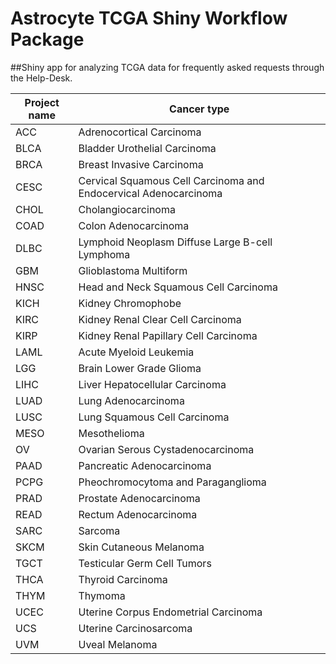 # Astrocyte TCGA Shiny Workflow Package   

##Shiny app for analyzing TCGA data for frequently asked requests through the Help-Desk.   

Project name   |  Cancer type    
 ------------- | ------------  
ACC            | Adrenocortical Carcinoma
BLCA           | Bladder Urothelial Carcinoma
BRCA           | Breast Invasive Carcinoma
CESC           | Cervical Squamous Cell Carcinoma and Endocervical Adenocarcinoma
CHOL           | Cholangiocarcinoma
COAD		    | Colon Adenocarcinoma
DLBC		    | Lymphoid Neoplasm Diffuse Large B-cell Lymphoma
GBM		    | Glioblastoma Multiform
HNSC		    | Head and Neck Squamous Cell Carcinoma
KICH 		    | Kidney Chromophobe
KIRC	   	    | Kidney Renal Clear Cell Carcinoma
KIRP 		    | Kidney Renal Papillary Cell Carcinoma
LAML		    | Acute Myeloid Leukemia
LGG  		    | Brain Lower Grade Glioma
LIHC	        | Liver Hepatocellular Carcinoma
LUAD  		    | Lung Adenocarcinoma
LUSC           | Lung Squamous Cell Carcinoma
MESO		    | Mesothelioma
OV		        | Ovarian Serous Cystadenocarcinoma
PAAD		    | Pancreatic Adenocarcinoma
PCPG		    | Pheochromocytoma and Paraganglioma
PRAD   		| Prostate Adenocarcinoma
READ		    | Rectum Adenocarcinoma
SARC		    | Sarcoma
SKCM		    | Skin Cutaneous Melanoma
TGCT	 	    | Testicular Germ Cell Tumors
THCA 		    | Thyroid Carcinoma
THYM	 	    | Thymoma
UCEC		    | Uterine Corpus Endometrial Carcinoma
UCS	 	    | Uterine Carcinosarcoma
UVM	 	    |Uveal Melanoma
